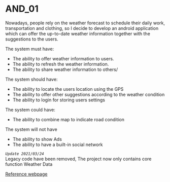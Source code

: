 # AND_01
Nowadays, people rely on the weather forecast to schedule their daily work, transportation and clothing, so I decide to develop an android application which can offer the up-to-date weather information together with the suggestions to the users.  

The system must have:  
+ The ability to offer weather information to users.
+ The ability to refresh the weather information.
+ The ability to share weather information to others/

The system should have:  

+ The ability to locate the users location using the GPS
+ The ability to offer other suggestions according to the weather condition
+ The ability to login for storing users settings  

The system could have:  

+ The ability to combine map to indicate road condition  

The system will not have  

+ The ability to show Ads
+ The ability to have a built-in social network  
   
_`Update 2021/03/24`_  
Legacy code have been removed, The project now only contains core function Weather Data  

[Reference webpage](https://www.androidhive.info/2012/01/android-json-parsing-tutorial/)
